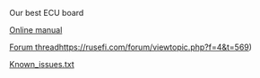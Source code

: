 Our best ECU board

[Online manual](https://rusefi.com/wiki/index.php?title=Manual:Hardware_Frankenso_board)

[Forum thread]()https://rusefi.com/forum/viewtopic.php?f=4&t=569)

[Known_issues.txt](known_issues.txt)
